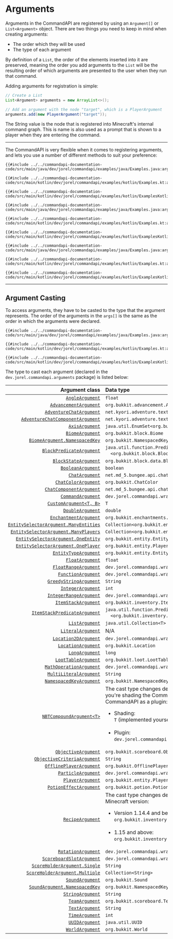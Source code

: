 # Arguments

Arguments in the CommandAPI are registered by using an `Argument[]` or `List<Argument>` object. There are two things you need to keep in mind when creating arguments:

* The order which they will be used
* The type of each argument

By definition of a `List`, the order of the elements inserted into it are preserved, meaning the order you add arguments to the `List` will be the resulting order of which arguments are presented to the user when they run that command.

Adding arguments for registration is simple:

```java
// Create a List
List<Argument> arguments = new ArrayList<>();

// Add an argument with the node "target", which is a PlayerArgument
arguments.add(new PlayerArgument("target"));
```

The String value is the node that is registered into Minecraft's internal command graph. This is name is also used as a prompt that is shown to a player when they are entering the command.

-----

The CommandAPI is very flexible when it comes to registering arguments, and lets you use a number of different methods to suit your preference:

<div class="multi-pre">

```java,Java
{{#include ../../commandapi-documentation-code/src/main/java/dev/jorel/commandapi/examples/java/Examples.java:argumentsyntax1}}
```

```kotlin,Kotlin
{{#include ../../commandapi-documentation-code/src/main/kotlin/dev/jorel/commandapi/examples/kotlin/Examples.kt:argumentsyntax1}}
```

```kotlin,Kotlin_DSL
{{#include ../../commandapi-documentation-code/src/main/kotlin/dev/jorel/commandapi/examples/kotlin/ExamplesKotlinDSL.kt:argumentsyntax1}}
```

</div>

<div class="multi-pre">

```java,Java
{{#include ../../commandapi-documentation-code/src/main/java/dev/jorel/commandapi/examples/java/Examples.java:argumentsyntax2}}
```

```kotlin,Kotlin
{{#include ../../commandapi-documentation-code/src/main/kotlin/dev/jorel/commandapi/examples/kotlin/Examples.kt:argumentsyntax2}}
```

```kotlin,Kotlin_DSL
{{#include ../../commandapi-documentation-code/src/main/kotlin/dev/jorel/commandapi/examples/kotlin/ExamplesKotlinDSL.kt:argumentsyntax2}}
```

</div>

<div class="multi-pre">

```java,Java
{{#include ../../commandapi-documentation-code/src/main/java/dev/jorel/commandapi/examples/java/Examples.java:argumentsyntax3}}
```

```kotlin,Kotlin
{{#include ../../commandapi-documentation-code/src/main/kotlin/dev/jorel/commandapi/examples/kotlin/Examples.kt:argumentsyntax3}}
```

```kotlin,Kotlin_DSL
{{#include ../../commandapi-documentation-code/src/main/kotlin/dev/jorel/commandapi/examples/kotlin/ExamplesKotlinDSL.kt:argumentsyntax3}}
```

</div>

-----

## Argument Casting

To access arguments, they have to be casted to the type that the argument represents. The order of the arguments in the `args[]` is the same as the order in which the arguments were declared.

<div class="multi-pre">

```java,Java
{{#include ../../commandapi-documentation-code/src/main/java/dev/jorel/commandapi/examples/java/Examples.java:argumentcasting}}
```

```kotlin,Kotlin
{{#include ../../commandapi-documentation-code/src/main/kotlin/dev/jorel/commandapi/examples/kotlin/Examples.kt:argumentcasting}}
```

```kotlin,Kotlin_DSL
{{#include ../../commandapi-documentation-code/src/main/kotlin/dev/jorel/commandapi/examples/kotlin/ExamplesKotlinDSL.kt:argumentcasting}}
```

</div>

The type to cast each argument (declared in the `dev.jorel.commandapi.arguments` package) is listed below:

|                                                                                    Argument class | Data type                                                                                                                                                                                                                                           |
|--------------------------------------------------------------------------------------------------:|:----------------------------------------------------------------------------------------------------------------------------------------------------------------------------------------------------------------------------------------------------|
|                                                                [`AngleArgument`](./argument_angle.md) | `float`                                                                                                                                                                                                                                             |
|                                                 [`AdvancementArgument`](./advancementargument.md) | `org.bukkit.advancement.Advancement`                                                                                                                                                                                                                |
|                    [`AdventureChatArgument`](./argument_chat_adventure.md#adventure-chat-argument) | `net.kyori.adventure.text.Component`                                                                                                                                                                                                                |
| [`AdventureChatComponentArgument`](./argument_chat_adventure.md#adventure-chat-component-argument) | `net.kyori.adventure.text.Component`                                                                                                                                                                                                                |
|                                                                    [`AxisArgument`](./argument_axis.md) | `java.util.EnumSet<org.bukkit.Axis>`                                                                                                                                                                                                                |
|                                                             [`BiomeArgument`](./argument_biome.md) | `org.bukkit.block.Biome`                                                                                                                                                                                                                            |
|                                               [`BiomeArgument.NamespacedKey`](./argument_biome.md) | `org.bukkit.NamespacedKey`                                                                                                                                                                                                                          |
|                                               [`BlockPredicateArgument`](./argument_blockpredicate.md) | `java.util.function.Predicate`<br />&emsp;`<org.bukkit.block.Block>`                                                                                                                                                                                |
|                                                  [`BlockStateArgument`](./argument_blockstate.md) | `org.bukkit.block.data.BlockData`                                                                                                                                                                                                                   |
|                                    [`BooleanArgument`](./argument_primitives.md#boolean-arguments) | `boolean`                                                                                                                                                                                                                                           |
|                                          [`ChatArgument`](./argument_chat_spigot.md#chat-argument) | `net.md_5.bungee.api.chat.BaseComponent[]`                                                                                                                                                                                                          |
|                                     [`ChatColorArgument`](./argument_chats.md#chat-color-argument) | `org.bukkit.ChatColor`                                                                                                                                                                                                                              |
|                       [`ChatComponentArgument`](./argument_chat_spigot.md#chat-component-argument) | `net.md_5.bungee.api.chat.BaseComponent[]`                                                                                                                                                                                                          |
|                                                        [`CommandArgument`](./argument_command.md) | `dev.jorel.commandapi.wrappers.CommandResult`                                                                                                                                                                                                       |
|                                                    [`CustomArgument<T, B>`](./argument_custom.md) | `T`                                                                                                                                                                                                                                                 |
|                                   [`DoubleArgument`](./argument_primitives.md#numerical-arguments) | `double`                                                                                                                                                                                                                                            |
|                                                 [`EnchantmentArgument`](./argument_enchantment.md) | `org.bukkit.enchantments.Enchantment`                                                                                                                                                                                                               |
|            [`EntitySelectorArgument.ManyEntities`](./argument_entities.md#entity-selector-argument) | `Collection<org.bukkit.entity.Entity>`                                                                                                                                                                                                              |
|             [`EntitySelectorArgument.ManyPlayers`](./argument_entities.md#entity-selector-argument) | `Collection<org.bukkit.entity.Player>`                                                                                                                                                                                                              |
|               [`EntitySelectorArgument.OneEntity`](./argument_entities.md#entity-selector-argument) | `org.bukkit.entity.Entity`                                                                                                                                                                                                                          |
|               [`EntitySelectorArgument.OnePlayer`](./argument_entities.md#entity-selector-argument) | `org.bukkit.entity.Player`                                                                                                                                                                                                                          |
|                                 [`EntityTypeArgument`](./argument_entities.md#entity-type-argument) | `org.bukkit.entity.EntityType`                                                                                                                                                                                                                      |
|                                    [`FloatArgument`](./argument_primitives.md#numerical-arguments) | `float`                                                                                                                                                                                                                                             |
|                   [`FloatRangeArgument`](./argument_range.md#the-integerrange--floatrange-class) | `dev.jorel.commandapi.wrappers.FloatRange`                                                                                                                                                                                                          |
|                                                        [`FunctionArgument`](./functionwrapper.md) | `dev.jorel.commandapi.wrappers.FunctionWrapper[]`                                                                                                                                                                                                   |
|                             [`GreedyStringArgument`](./argument_strings.md#greedy-string-argument) | `String`                                                                                                                                                                                                                                            |
|                                  [`IntegerArgument`](./argument_primitives.md#numerical-arguments) | `int`                                                                                                                                                                                                                                               |
|                 [`IntegerRangeArgument`](./argument_range.md#the-integerrange--floatrange-class) | `dev.jorel.commandapi.wrappers.IntegerRange`                                                                                                                                                                                                        |
|                                                    [`ItemStackArgument`](./argument_itemstack.md) | `org.bukkit.inventory.ItemStack`                                                                                                                                                                                                                    |
|                                       [`ItemStackPredicateArgument`](./argument_itemstackpredicate.md) | `java.util.function.Predicate`<br />&emsp;`<org.bukkit.inventory.ItemStack>`                                                                                                                                                                        |
|                                                              [`ListArgument`](./argument_list.md) | `java.util.Collection<T>`                                                                                                                                                                                                                           |
|                                                        [`LiteralArgument`](./argument_literal.md) | N/A                                                                                                                                                                                                                                                 |
|                                   [`Location2DArgument`](./argument_locations.md#location-2d-space) | `dev.jorel.commandapi.wrappers.Location2D`                                                                                                                                                                                                          |
|                                     [`LocationArgument`](./argument_locations.md#location-3d-space) | `org.bukkit.Location`                                                                                                                                                                                                                               |
|                                     [`LongArgument`](./argument_primitives.md#numerical-arguments) | `long`                                                                                                                                                                                                                                              |
|                                                     [`LootTableArgument`](./argument_loottable.md) | `org.bukkit.loot.LootTable`                                                                                                                                                                                                                         |
|                                            [`MathOperationArgument`](./argument_mathoperation.md) | `dev.jorel.commandapi.wrappers.MathOperation`                                                                                                                                                                                                       |
|                                                       [`MultiLiteralArgument`](./argument_multiliteral.md) | `String`                                                                                                                                                                                                                                            |
|                                                  [`NamespacedKeyArgument`](./argument_namespacedkey.md) | `org.bukkit.NamespacedKey`                                                                                                                                                                                                                          |
|                                                     [`NBTCompoundArgument<T>`](./argument_nbt.md) | The cast type changes depending on whether you're shading the CommandAPI or using the CommandAPI as a plugin:<br /><ul><li>Shading:<br />`T` (implemented yourself)</li><br /><li>Plugin:<br />`dev.jorel.commandapi.nbtapi.NBTContainer`</li></ul> |
|                                 [`ObjectiveArgument`](./argument_objectives.md#objective-argument) | `org.bukkit.scoreboard.Objective`                                                                                                                                                                                                                   |
|                [`ObjectiveCriteriaArgument`](./argument_objectives.md#objective-criteria-argument) | `String`                                                                                                                                                                                                                                            |
|                            [`OfflinePlayerArgument`](./argument_entities.md#offlineplayer-argument) | `org.bukkit.OfflinePlayer`                                                                                                                                                                                                                          |
|                                                      [`ParticleArgument`](./argument_particle.md) | `dev.jorel.commandapi.wrappers.ParticleData`                                                                                                                                                                                                        |
|                                          [`PlayerArgument`](./argument_entities.md#player-argument) | `org.bukkit.entity.Player`                                                                                                                                                                                                                          |
|                                                    [`PotionEffectArgument`](./argument_potion.md) | `org.bukkit.potion.PotionEffectType`                                                                                                                                                                                                                |
|                                                           [`RecipeArgument`](./argument_recipe.md) | The cast type changes depending on your Minecraft version:<br><ul><li>Version 1.14.4 and below:<br />`org.bukkit.inventory.Recipe`</li><br /><li>1.15 and above:<br />`org.bukkit.inventory.ComplexRecipe` </li></ul>                               |
|                                                           [`RotationArgument`](./argument_rotation.md) | `dev.jorel.commandapi.wrappers.Rotation`                                                                                                                                                                                                            |
|                     [`ScoreboardSlotArgument`](./argument_scoreboards.md#scoreboard-slot-argument) | `dev.jorel.commandapi.wrappers.ScoreboardSlot`                                                                                                                                                                                                      |
|                    [`ScoreHolderArgument.Single`](./argument_scoreboards.md#score-holder-argument) | `String`                                                                                                                                                                                                                                            |
|                  [`ScoreHolderArgument.Multiple`](./argument_scoreboards.md#score-holder-argument) | `Collection<String>`                                                                                                                                                                                                                                |
|                                                             [`SoundArgument`](./soundargument.md) | `org.bukkit.Sound`                                                                                                                                                                                                                                  |
|                                               [`SoundArgument.NamespacedKey`](./soundargument.md) | `org.bukkit.NamespacedKey`                                                                                                                                                                                                                          |
|                                          [`StringArgument`](./argument_strings.md#string-argument) | `String`                                                                                                                                                                                                                                            |
|                                                              [`TeamArgument`](./argument_team.md) | `org.bukkit.scoreboard.Team`                                                                                                                                                                                                                        |
|                                              [`TextArgument`](./argument_strings.md#text-argument) | `String`                                                                                                                                                                                                                                            |
|                                                                   [`TimeArgument`](./argument_time.md) | `int`                                                                                                                                                                                                                                               |
|                                                                   [`UUIDArgument`](./argument_uuid.md) | `java.util.UUID`                                                                                                                                                                                                                                    |
|                                                            [`WorldArgument`](./argument_world.md) | `org.bukkit.World`                                                                                                                                                                                                                                  |
